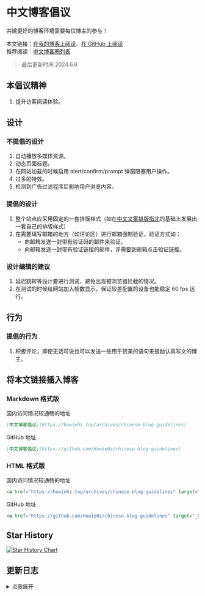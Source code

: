 # 中文博客倡议

共建更好的博客环境需要每位博主的参与！

本文链接：[在我的博客上阅读](https://howiehz.top/archives/chinese-blog-guidelines)、[在 GitHub 上阅读](https://github.com/HowieHz/chinese-blog-guidelines)  
推荐阅读：[中文博客圈列表](https://howiehz.top/archives/chinese-blogosphere-list)

> 最后更新时间 2024.6.6

## 本倡议精神

1. 提升访客阅读体验。

## 设计

### 不提倡的设计

1. 自动播放多媒体资源。
2. 动态页面标题。
3. 在网站加载的时候启用 alert/confirm/prompt 弹窗阻塞用户操作。
4. 过多的特效。
5. 检测到广告过滤程序后影响用户浏览内容。

### 提倡的设计

1. 整个站点应采用固定的一套排版样式（如在[中文文案排版指北](https://github.com/sparanoid/chinese-copywriting-guidelines/)的基础上发展出一套自己的排版样式）
2. 在需要填写邮箱的地方（如评论区）进行邮箱强制验证，验证方式如：
   - 向邮箱发送一封带有验证码的邮件来验证。
   - 向邮箱发送一封带有验证链接的邮件，评需要到邮箱点击验证链接。

### 设计编辑的建议

1. 延迟跳转等设计要进行测试，避免出现被浏览器拦截的情况。
2. 在测试的时候给网站加入帧数显示，保证较差配置的设备也能稳定 60 fps 运行。

## 行为

### 提倡的行为

1. 积极评论，即使无话可说也可以发送一些用于赞美的语句来鼓励认真写文的博主。

## 将本文链接插入博客

### Markdown 格式版

国内访问情况较通畅的地址

```markdown
[中文博客倡议](https://howiehz.top/archives/chinese-blog-guidelines)
```

GitHub 地址

```markdown
[中文博客倡议](https://github.com/HowieHz/chinese-blog-guidelines)
```

### HTML 格式版

国内访问情况较通畅的地址

```html
<a href="https://howiehz.top/archives/chinese-blog-guidelines" target="_blank" rel="noopener noreferrer" title="中文博客倡议书">中文博客倡议</a>
```

GitHub 地址

```html
<a href="https://github.com/HowieHz/chinese-blog-guidelines" target="_blank" rel="noopener noreferrer" title="中文博客倡议书">中文博客倡议</a>
```

## Star History

<a href="https://star-history.com/#HowieHz/chinese-blog-guidelines&Date">
 <picture>
   <source media="(prefers-color-scheme: dark)" srcset="https://api.star-history.com/svg?repos=HowieHz/chinese-blog-guidelines&type=Date&theme=dark" />
   <source media="(prefers-color-scheme: light)" srcset="https://api.star-history.com/svg?repos=HowieHz/chinese-blog-guidelines&type=Date" />
   <img alt="Star History Chart" src="https://api.star-history.com/svg?repos=HowieHz/chinese-blog-guidelines&type=Date" />
 </picture>
</a>

## 更新日志

<details><summary>点我展开</summary>

2024.6.7

- 在 [Allenyou](https://github.com/Allenyou1126)([github@Allenyou1126](https://github.com/Allenyou1126)) 的建议下在`设计-不提倡的设计`中添加有关防广告过滤器的说明

2024.6.6

- 在 [wildgun](http://wildgun.net/) 的建议下修改`设计-提倡的设计`中有关排版的倡议

2024.6.2

- 初版

</details>
